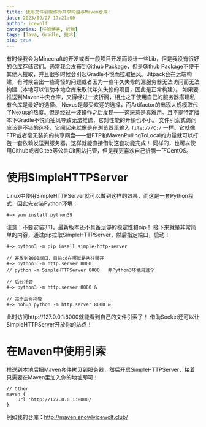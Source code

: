 ```yaml
---
title: 使用文件引索作为共享网盘与Maven仓库！
date: 2023/09/27 17:21:00
author: icewolf
categories: [咩狼博客, 折腾]
tags: [Java, Gradle, 技术]
pin: true
---
```


有时候我会为Minecraft的开发或者一般项目开发而设计一些Lib，但是我没有很好的仓库存储它们。通常我会发布到Github Package，但是Github Package不便于其他人拉取，并且很多时候会引起Gradle不悦而拉取抽风。Jitpack会在远端构建，有时候会出一些奇怪的问题或者因为一些年久失修的源服务器无法访问而无法构建（本地可以借助本地仓库来取代年久失修的项目，因此是正常构建）。
如果要推送到Maven中央仓库，又得经过一波折腾，相比之下使用自己的服务器搭建私有仓库是最好的选择。
Nexus是最受欢迎的选择，而Artifactor的出现大规模取代了Nexus的热度。但是经过一波操作之后发现——这玩意是真难用。且不提特定版本下Gradle不悦而抽风导致无法推送，它对性能的开销也不小。
文件引索式访问应该是不错的选择，它闻起来就像是在浏览器里输入 `file:///C:/` 一样。它就像FTP或者毫无装饰的共享网盘——借FTP和MavenPullingToLocal的力量就可以打包一套依赖发送到服务器，这样就能直接借助这套功能完成！
同样的，也可以使用Github或者Gitee等公共Git网站托管，但是我更喜欢自己折腾一下CentOS。


# 使用SimpleHTTPServer
Linux中使用SimpleHTTPServer就可以做到这样的效果，而这是一套Python程式，因此先安装Python环境：
```linux
#~> yum install python39 
```
注意：不要安装3.11，最新版本还不具备足够的稳定性和pip！
接下来就是非常简单的内容，通过pip拉取SimpleHTTPServer，然后指定端口，启动！
```linux
#~> python3 -m pip insall simple-http-server

// 开放到8000端口，目前cd在哪就是从往哪开
#~> python3 -m http.server 8000
// python -m SimpleHTTPServer 8000   非Python3环境用这个

// 后台托管
#~> python3 -m http.server 8000 &

// 完全后台托管
#~> nohup python -m http.server 8000 &
```

此时访问http://127.0.0.1:8000就能看到自己的文件引索了！
借助Socket还可以让SimpleHTTPServer开放你的站点！

# 在Maven中使用引索
推送到本地后把Maven套件拷贝到服务器，然后开启SimpleHTTPServer，接着只需要在Maven里加入你的地址即可！
```groove
// Other
maven {
    url 'http://127.0.0.1:8000/'
}
```

例如我的仓库：http://maven.snowlyicewolf.club/

